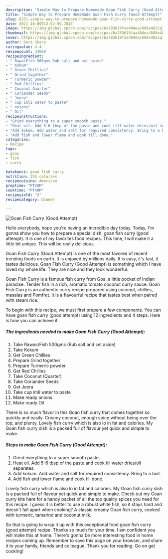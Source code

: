 ```yaml
---
description: "Simple Way to Prepare Homemade Goan Fish Curry (Good Attempt)"
title: "Simple Way to Prepare Homemade Goan Fish Curry (Good Attempt)"
slug: 6251-simple-way-to-prepare-homemade-goan-fish-curry-good-attempt
date: 2021-10-09T12:57:59.781Z
image: https://img-global.cpcdn.com/recipes/6a783619faa404ea/680x482cq70/goan-fish-curry-good-attempt-recipe-main-photo.jpg
thumbnail: https://img-global.cpcdn.com/recipes/6a783619faa404ea/680x482cq70/goan-fish-curry-good-attempt-recipe-main-photo.jpg
cover: https://img-global.cpcdn.com/recipes/6a783619faa404ea/680x482cq70/goan-fish-curry-good-attempt-recipe-main-photo.jpg
author: Dora Sharp
ratingvalue: 4.4
reviewcount: 34080
recipeingredient:
- " RawasFish 500gms Rub salt and set aside"
- " Kokum"
- " Green Chillies"
- " Grind together"
- " Turmeric powder"
- " Red Chillies"
- " Coconut Quarter"
- " Coriander Seeds"
- " Jeera"
- " cup imli water to paste"
- " onions"
- " Oil"
recipeinstructions:
- "Grind everything to a super smooth paste."
- "Heat oil. Add 5-6 tbsp of the paste and cook till water dries/oil separates."
- "Add kokum. Add water and salt for required consistency. Bring to a boil."
- "Add fish and lower flame and cook till done."
categories:
- Recipe
tags:
- goan
- fish
- curry

katakunci: goan fish curry 
nutrition: 255 calories
recipecuisine: American
preptime: "PT26M"
cooktime: "PT40M"
recipeyield: "2"
recipecategory: Dinner

---
```



![Goan Fish Curry (Good Attempt)](https://img-global.cpcdn.com/recipes/6a783619faa404ea/680x482cq70/goan-fish-curry-good-attempt-recipe-main-photo.jpg)

Hello everybody, hope you're having an incredible day today. Today, I'm gonna show you how to prepare a special dish, goan fish curry (good attempt). It is one of my favorites food recipes. This time, I will make it a little bit unique. This will be really delicious.

Goan Fish Curry (Good Attempt) is one of the most favored of recent trending foods on earth. It is enjoyed by millions daily. It is easy, it's fast, it tastes delicious. Goan Fish Curry (Good Attempt) is something which I have loved my whole life. They are nice and they look wonderful.

Goan Fish Curry is a famous fish curry from Goa, a little pocket of Indian paradise. Tender fish in a rich, aromatic tomato coconut curry sauce. Goan Fish Curry is an authentic curry recipe prepared using coconut, chillies, masalas and Pomfret. It is a flavourful recipe that tastes best when paired with steam rice.


To begin with this recipe, we must first prepare a few components. You can have goan fish curry (good attempt) using 12 ingredients and 4 steps. Here is how you can achieve it.

<!--inarticleads1-->

##### The ingredients needed to make Goan Fish Curry (Good Attempt):

1. Take  Rawas/Fish 500gms (Rub salt and set aside)
1. Take  Kokum
1. Get  Green Chillies
1. Prepare  Grind together
1. Prepare  Turmeric powder
1. Get  Red Chillies
1. Take  Coconut (Quarter)
1. Take  Coriander Seeds
1. Get  Jeera
1. Take  cup imli water to paste
1. Make ready  onions
1. Make ready  Oil


There is so much flavor in this Goan fish curry that comes together so quickly and easily. Creamy coconut, enough spice without being over the top, and plenty. Lovely fish curry which is also lo in fat and calories. My Goan fish curry dish is a packed full of flavour yet quick and simple to make. 

<!--inarticleads2-->

##### Steps to make Goan Fish Curry (Good Attempt):

1. Grind everything to a super smooth paste.
1. Heat oil. Add 5-6 tbsp of the paste and cook till water dries/oil separates.
1. Add kokum. Add water and salt for required consistency. Bring to a boil.
1. Add fish and lower flame and cook till done.


Lovely fish curry which is also lo in fat and calories. My Goan fish curry dish is a packed full of flavour yet quick and simple to make. Check out my Goan curry kits here for a handy packet of all the top quality spices you need for this recipe. I guess it is better to use a robust white fish, so it stays hard and doesn&#39;t fall apart when cooking? A classic creamy Goan fish curry, cooked with turmeric, tamarind and coconut milk. 

So that is going to wrap it up with this exceptional food goan fish curry (good attempt) recipe. Thanks so much for your time. I am confident you will make this at home. There's gonna be more interesting food in home recipes coming up. Remember to save this page on your browser, and share it to your family, friends and colleague. Thank you for reading. Go on get cooking!
